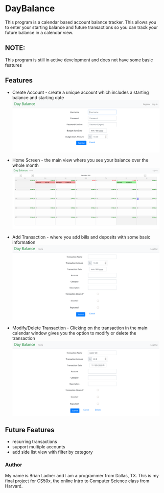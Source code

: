 # DayBalance
This program is a calendar based account balance tracker.  This allows you to enter your starting balance and future transactions so you can track your future balance in a calendar view.

## NOTE:
This program is still in active development and does not have some basic features

## Features
 
 - Create Account - create a unique account which includes a starting balance and starting date
 ![](pics/register.png)
 
 - Home Screen - the main view where you see your balance over the whole month
 ![](pics/home_screen.png)
 
 - Add Transaction - where you add bills and deposits with some basic information
 ![](pics/add_transaction.png)

 - Modify/Delete Transaction - Clicking on the transaction in the main calendar window gives you the option to modify or delete the transaction
 ![](pics/edit_transaction.png)
 
## Future Features

 - recurring transactions
 - support multiple accounts
 - add side list view with filter by category

### Author
My name is Brian Ladner and I am a programmer from Dallas, TX.  This is my final project for CS50x, the online Intro to Computer Science class from Harvard.

